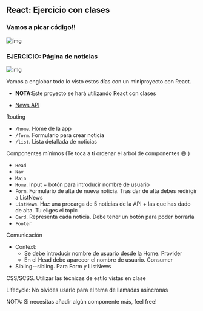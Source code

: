 ## React: Ejercicio con clases

### Vamos a picar código!!
![img](../../assets/react/newsReact/code.gif)


### EJERCICIO: Página de noticias
![img](../../assets/react/newsReact/newsmeme.jpg)

Vamos a englobar todo lo visto estos días con un miniproyecto con React. 

- **NOTA**:Este proyecto se hará utilizando React con clases

- [News API](https://developer.nytimes.com/apis) 

Routing
- `/home`. Home de la app
- `/form`. Formulario para crear noticia
- `/list`. Lista detallada de noticias

Componentes mínimos (Te toca a tí ordenar el arbol de componentes :smile: )
- `Head`
- `Nav`
- `Main`
- `Home`. Input + botón para introducir nombre de usuario
- `Form`. Formulario de alta de nueva noticia. Tras dar de alta debes redirigir a ListNews
- `ListNews`. Haz una precarga de 5 noticias de la API + las que has dado de alta. Tu eliges el topic
- `Card`. Representa cada noticia. Debe tener un botón para poder borrarla
- `Footer`

Comunicación
- Context:
    - Se debe introducir nombre de usuario desde la Home. Provider
	- En el Head debe aparecer el nombre de usuario. Consumer
- Sibling--sibling. Para Form y ListNews

CSS/SCSS. Utilizar las técnicas de estilo vistas en clase

Lifecycle: No olvides usarlo para el tema de llamadas asíncronas

NOTA: Si necesitas añadir algún componente más, feel free!
